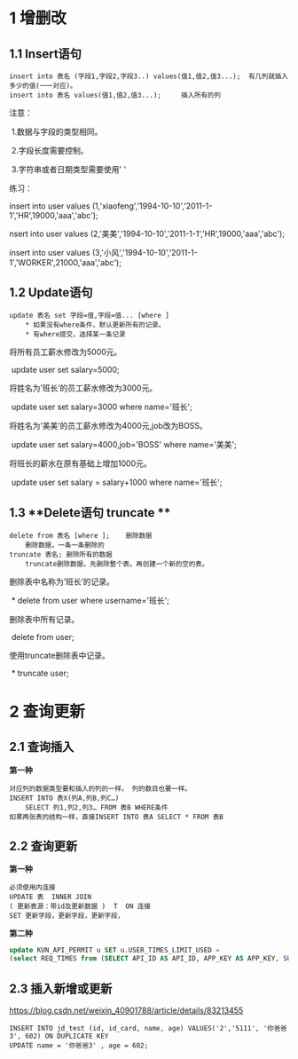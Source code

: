 

# 1 增删改

## 1.1 **Insert语句**

```
insert into 表名 (字段1,字段2,字段3..) values(值1,值2,值3...);	 有几列就插入多少的值(一一对应)。
insert into 表名 values(值1,值2,值3...);		插入所有的列
```

注意：

​	1.数据与字段的类型相同。

​	2.字段长度需要控制。

​	3.字符串或者日期类型需要使用' '	

练习：

insert into user values (1,'xiaofeng','1994-10-10','2011-1-1','HR',19000,'aaa','abc');

nsert into user values (2,'美美','1994-10-10','2011-1-1','HR',19000,'aaa','abc');

insert into user values (3,'小风','1994-10-10','2011-1-1','WORKER',21000,'aaa','abc');	

 

## 1.2 **Update语句**

```
update 表名 set 字段=值,字段=值... [where ]		
	* 如果没有where条件，默认更新所有的记录。
	* 有where提交，选择某一条记录 
```

将所有员工薪水修改为5000元。

​	update user set salary=5000;				

将姓名为’班长’的员工薪水修改为3000元。

​	update user set salary=3000 where name='班长';			

将姓名为’美美’的员工薪水修改为4000元,job改为BOSS。

​	update user set salary=4000,job='BOSS' where name='美美';		

将班长的薪水在原有基础上增加1000元。	

​	update user set salary = salary+1000 where name='班长';

 

## 1.3 **Delete语句 truncate **

```
delete from 表名 [where ];	删除数据
	删除数据，一条一条删除的
truncate 表名; 删除所有的数据
	truncate删除数据，先删除整个表。再创建一个新的空的表。
```

删除表中名称为’班长’的记录。

​	* delete from user where username='班长';

删除表中所有记录。

​	delete from user;

使用truncate删除表中记录。

​	* truncate user;

 

# 2 **查询更新**

## 2.1 **查询插入**

**第一种**

```
对应列的数据类型要和插入的列的一样。 列的数目也要一样。
INSERT INTO 表X(列A,列B,列C…) 
	SELECT 列1,列2,列3… FROM 表B WHERE条件  
如果两张表的结构一样，直接INSERT INTO 表A SELECT * FROM 表B
```



## 2.2 **查询更新**

**第一种**

```
必须使用内连接
UPDATE 表  INNER JOIN
( 更新表源：带id及更新数据 )  T  ON 连接
SET 更新字段，更新字段，更新字段，
```

**第二种**

```sql
update KUN_API_PERMIT u SET u.USER_TIMES_LIMIT_USED = 
(select REQ_TIMES from (SELECT API_ID AS API_ID, APP_KEY AS APP_KEY, SUM(REQ_TIMES) AS REQ_TIMES FROM kun_api_cdr_total GROUP BY API_ID, APP_KEY) T where T.API_ID = u.API_ID AND T.APP_KEY = u.APP_KEY );
```

 

## 2.3 插入新增或更新

https://blog.csdn.net/weixin_40901788/article/details/83213455

```mysql
INSERT INTO jd_test (id, id_card, name, age) VALUES('2','5111', '你爸爸3', 602) ON DUPLICATE KEY 
UPDATE name = '你爸爸3' , age = 602;
```





